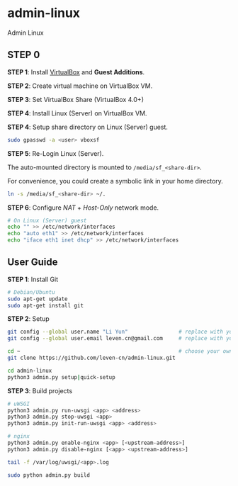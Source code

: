 admin-linux
==================

Admin Linux

## STEP 0

**STEP 1**: Install [VirtualBox](http://www.virtualbox.org/) and **Guest Additions**.

**STEP 2**: Create virtual machine on VirtualBox VM.

**STEP 3**: Set VirtualBox Share (VirtualBox 4.0+)

**STEP 4**: Install Linux (Server) on VirtualBox VM.

**STEP 4**: Setup share directory on Linux (Server) guest.

```bash
sudo gpasswd -a <user> vboxsf
```

**STEP 5**: Re-Login Linux (Server).

The auto-mounted directory is mounted to `/media/sf_<share-dir>`.

For convenience, you could create a symbolic link in your home directory.

```bash
ln -s /media/sf_<share-dir> ~/.
```

**STEP 6**: Configure *NAT* + *Host-Only* network mode.

```bash
# On Linux (Server) guest
echo "" >> /etc/network/interfaces
echo "auto eth1" >> /etc/network/interfaces
echo "iface eth1 inet dhcp" >> /etc/network/interfaces
```

## User Guide

**STEP 1**: Install Git

```bash
# Debian/Ubuntu
sudo apt-get update
sudo apt-get install git
```

**STEP 2**: Setup

```bash
git config --global user.name "Li Yun"                # replace with your name
git config --global user.email leven.cn@gmail.com     # replace with your email address

cd ~                                                  # choose your own path
git clone https://github.com/leven-cn/admin-linux.git

cd admin-linux
python3 admin.py setup|quick-setup
```

**STEP 3**: Build projects

```bash
# uWSGI
python3 admin.py run-uwsgi <app> <address>
python3 admin.py stop-uwsgi <app>
python3 admin.py init-run-uwsgi <app> <address>

# nginx
python3 admin.py enable-nginx <app> [<upstream-address>]
python3 admin.py disable-nginx [<app> <upstream-address>]

tail -f /var/log/uwsgi/<app>.log

sudo python admin.py build
```
